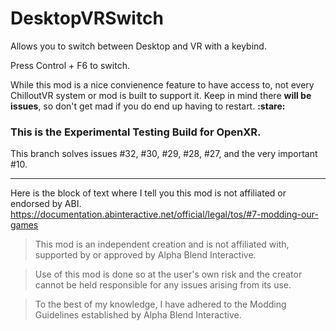 # DesktopVRSwitch
Allows you to switch between Desktop and VR with a keybind.

Press Control + F6 to switch.

While this mod is a nice convienence feature to have access to, not every ChilloutVR system or mod is built to support it. Keep in mind there **will be issues**, so don't get mad if you do end up having to restart. **:stare:**

### This is the Experimental Testing Build for OpenXR.
This branch solves issues #32, #30, #29, #28, #27, and the very important #10.

---

Here is the block of text where I tell you this mod is not affiliated or endorsed by ABI. 
https://documentation.abinteractive.net/official/legal/tos/#7-modding-our-games

> This mod is an independent creation and is not affiliated with, supported by or approved by Alpha Blend Interactive. 

> Use of this mod is done so at the user's own risk and the creator cannot be held responsible for any issues arising from its use.

> To the best of my knowledge, I have adhered to the Modding Guidelines established by Alpha Blend Interactive.

